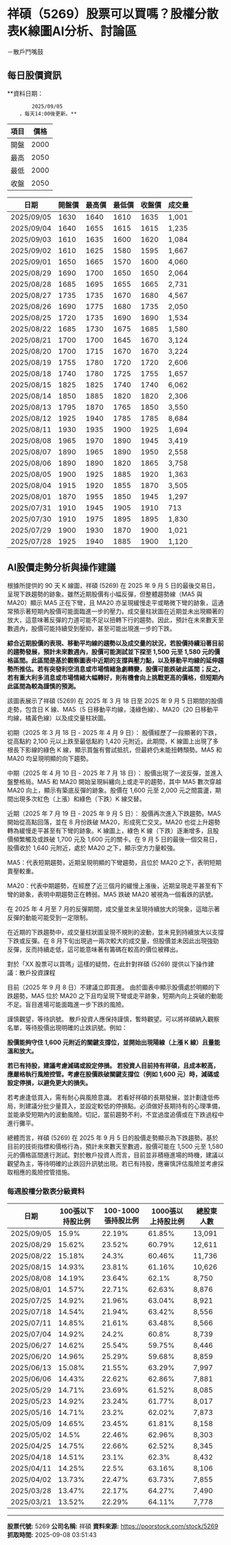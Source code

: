 # 祥碩（5269）股票可以買嗎？股權分散表K線圖AI分析、討論區
－散戶鬥嘴鼓

## 每日股價資訊

**資料日期：
        
            2025/09/05
        ，每天14:00後更新。**

| 項目 | 價格 |
|------|------|
| 開盤 | 2000 |
| 最高 | 2050 |
| 最低 | 2000 |
| 收盤 | 2050 |

| 日期 | 開盤價 | 最高價 | 最低價 | 收盤價 | 成交量 |
|------|--------|--------|--------|--------|--------|
| 2025/09/05 | 1630 | 1640 | 1610 | 1635 | 1,001 |
| 2025/09/04 | 1640 | 1655 | 1615 | 1615 | 1,235 |
| 2025/09/03 | 1610 | 1635 | 1600 | 1620 | 1,084 |
| 2025/09/02 | 1610 | 1625 | 1580 | 1595 | 1,667 |
| 2025/09/01 | 1650 | 1665 | 1570 | 1600 | 4,060 |
| 2025/08/29 | 1690 | 1700 | 1650 | 1650 | 2,064 |
| 2025/08/28 | 1685 | 1695 | 1655 | 1665 | 2,731 |
| 2025/08/27 | 1735 | 1735 | 1670 | 1680 | 4,567 |
| 2025/08/26 | 1690 | 1775 | 1680 | 1735 | 2,050 |
| 2025/08/25 | 1720 | 1735 | 1690 | 1690 | 1,534 |
| 2025/08/22 | 1685 | 1730 | 1675 | 1685 | 1,580 |
| 2025/08/21 | 1700 | 1700 | 1645 | 1670 | 3,124 |
| 2025/08/20 | 1700 | 1715 | 1670 | 1670 | 3,224 |
| 2025/08/19 | 1755 | 1780 | 1720 | 1720 | 2,606 |
| 2025/08/18 | 1740 | 1780 | 1725 | 1755 | 1,657 |
| 2025/08/15 | 1825 | 1825 | 1740 | 1740 | 6,062 |
| 2025/08/14 | 1850 | 1885 | 1820 | 1820 | 2,306 |
| 2025/08/13 | 1795 | 1870 | 1765 | 1850 | 3,550 |
| 2025/08/12 | 1925 | 1940 | 1785 | 1785 | 8,684 |
| 2025/08/11 | 1930 | 1935 | 1900 | 1925 | 1,694 |
| 2025/08/08 | 1965 | 1970 | 1890 | 1945 | 3,419 |
| 2025/08/07 | 1890 | 1965 | 1890 | 1950 | 2,558 |
| 2025/08/06 | 1890 | 1890 | 1820 | 1865 | 3,758 |
| 2025/08/05 | 1900 | 1925 | 1885 | 1920 | 1,363 |
| 2025/08/04 | 1915 | 1920 | 1855 | 1870 | 3,505 |
| 2025/08/01 | 1870 | 1955 | 1850 | 1945 | 1,297 |
| 2025/07/31 | 1910 | 1945 | 1905 | 1910 | 713 |
| 2025/07/30 | 1910 | 1975 | 1895 | 1895 | 1,830 |
| 2025/07/29 | 1900 | 1930 | 1870 | 1900 | 1,021 |
| 2025/07/28 | 1925 | 1940 | 1885 | 1900 | 1,120 |

## AI股價走勢分析與操作建議

根據所提供的 90 天 K 線圖，祥碩 (5269) 在 2025 年 9 月 5 日的最後交易日，呈現下跌趨勢的跡象。雖然近期股價有小幅反彈，但整體趨勢線（MA5 與 MA20）顯示 MA5 正在下彎，且 MA20 亦呈現緩慢走平或略微下彎的跡象，這通常預示著短期內股價可能面臨進一步的壓力。成交量柱狀圖在近期並未出現顯著的放大，這意味著反彈的力道可能不足以扭轉下行的趨勢。因此，預計在未來數天至數週內，股價可能持續受到壓抑，甚至可能出現進一步的下跌。

**綜合近期股價的表現、移動平均線的趨勢以及成交量的狀況，若股價持續沿著目前的趨勢發展，預計未來數週內，股價可能測試並下探至 1,500 元至 1,580 元的價格區間。此區間是基於觀察圖表中近期的支撐與壓力點，以及移動平均線的延伸趨勢所推估。若有突發利空消息或市場情緒急劇轉變，股價可能跌破此區間；反之，若有重大利多消息或市場情緒大幅轉好，則有機會向上挑戰更高的價格，但短期內此區間為較為謹慎的預測。**

該圖表展示了祥碩 (5269) 在 2025 年 3 月 18 日至 2025 年 9 月 5 日期間的股價走勢，包含日 K 線、MA5（5 日移動平均線，淺綠色線）、MA20（20 日移動平均線，橘黃色線）以及成交量柱狀圖。

初期（2025 年 3 月 18 日 - 2025 年 4 月 9 日）： 股價經歷了一段顯著的下跌，從高點約 2,100 元以上跌至最低點約 1,420 元附近。此期間，K 線圖上出現了多根長下影線的綠色 K 線，顯示買盤有嘗試抵抗，但最終仍未能扭轉頹勢。MA5 和 MA20 均呈現明顯的向下趨勢。

中期（2025 年 4 月 10 日 - 2025 年 7 月 18 日）： 股價出現了一波反彈，並進入盤整格局。MA5 和 MA20 開始呈現糾纏向上或走平的趨勢，其中 MA5 數次穿越 MA20 向上，顯示有築底反彈的跡象。股價在 1,600 元至 2,000 元之間震盪，期間出現多次紅色（上漲）和綠色（下跌）K 線交替。

近期（2025 年 7 月 19 日 - 2025 年 9 月 5 日）： 股價再次進入下跌趨勢。MA5 開始從高點回落，並在 8 月份跌破 MA20，形成死亡交叉。MA20 也從上升趨勢轉為緩慢走平甚至有下彎的跡象。K 線圖上，綠色 K 線（下跌）逐漸增多，且股價頻繁觸及或跌破 1,700 元及 1,600 元的關卡。在 9 月 5 日的最後一個交易日，股價收於 1,640 元附近，處於 MA20 之下，顯示空方力量較強。

MA5：代表短期趨勢，近期呈現明顯的下彎趨勢，且位於 MA20 之下，表明短期賣壓較重。

MA20：代表中期趨勢，在經歷了近三個月的緩慢上漲後，近期呈現走平甚至有下彎的跡象，表明中期趨勢正在轉弱。MA5 跌破 MA20 被視為一個看跌的訊號。

在 2025 年 4 月至 7 月的反彈期間，成交量並未呈現持續放大的現象，這暗示著反彈的動能可能受到一定限制。

在近期的下跌趨勢中，成交量柱狀圖呈現不規則的波動，並未見到持續放大以支撐下跌或反彈。在 8 月下旬出現過一兩次較大的成交量，但股價並未因此出現強勁反彈，反而持續走低，這可能意味著有籌碼在較高的價位被釋出。

對於「XX 股票可以買嗎」這樣的疑問，在此針對祥碩 (5269) 提供以下操作建議：散戶投資課程

目前（2025 年 9 月 8 日）不建議立即買進。 由於圖表中顯示股價處於明顯的下跌趨勢，MA5 位於 MA20 之下且均呈現下彎或走平跡象，短期內向上突破的動能不足。盲目進場可能面臨進一步下跌的風險。

謹慎觀望，等待訊號。 散戶投資人應保持謹慎，暫時觀望。可以將祥碩納入觀察名單，等待股價出現明確的止跌訊號。例如：

**股價能夠守住 1,600 元附近的關鍵支撐位，並開始出現陽線（上漲 K 線）且量能溫和放大。**

**若已有持股，建議考慮減碼或設定停損。 若投資人目前持有祥碩，且成本較高，應嚴格執行風險控管。考慮在股價跌破關鍵支撐位（例如 1,600 元）時，減碼或設定停損，以避免更大的損失。**

若考慮逢低買入，需有耐心與風險意識。 若看好祥碩的長期發展，並計劃逢低佈局，則建議分批少量買入，並設定較低的停損點。必須做好長期持有的心理準備，並能承受短期內的波動風險。切記，當前趨勢不利，不宜過度追價或在下跌過程中進行攤平。

總體而言，祥碩 (5269) 在 2025 年 9 月 5 日的股價走勢顯示為下跌趨勢。基於目前的技術指標和價格行為，預計未來數天至數週，股價可能在 1,500 元至 1,580 元的價格區間進行測試。對於散戶投資人而言，目前並非積極進場的時機，建議以觀望為主，等待明確的止跌回升訊號出現。若已有持股，應審慎評估風險並考慮採取相應的風險控管措施。

### 每週股權分散表分級資料

| 日期 | 100張以下持股比例 | 100-1000張持股比例 | 1000張以上持股比例 | 總股東人數 |
|------|-------------------|--------------------|--------------------|----------|
| 2025/09/05 | 15.9% | 22.19% | 61.85% | 13,091 |
| 2025/08/29 | 15.62% | 23.52% | 60.79% | 12,611 |
| 2025/08/22 | 15.18% | 24.3% | 60.46% | 11,736 |
| 2025/08/15 | 14.93% | 23.81% | 61.16% | 10,626 |
| 2025/08/08 | 14.19% | 23.64% | 62.1% | 8,750 |
| 2025/08/01 | 14.57% | 22.71% | 62.63% | 8,876 |
| 2025/07/25 | 14.92% | 21.96% | 63.04% | 8,921 |
| 2025/07/18 | 14.54% | 21.94% | 63.42% | 8,556 |
| 2025/07/11 | 14.85% | 21.61% | 63.48% | 8,566 |
| 2025/07/04 | 14.92% | 24.2% | 60.8% | 8,739 |
| 2025/06/27 | 14.62% | 25.54% | 59.75% | 8,446 |
| 2025/06/20 | 14.96% | 25.29% | 59.68% | 8,859 |
| 2025/06/13 | 15.08% | 21.55% | 63.29% | 7,997 |
| 2025/06/06 | 14.43% | 22.62% | 62.86% | 7,881 |
| 2025/05/29 | 14.71% | 23.69% | 61.52% | 8,085 |
| 2025/05/23 | 14.92% | 23.24% | 61.77% | 8,017 |
| 2025/05/16 | 14.71% | 23.2% | 62.02% | 7,873 |
| 2025/05/09 | 14.65% | 23.45% | 61.81% | 8,158 |
| 2025/05/02 | 14.5% | 22.46% | 62.96% | 8,303 |
| 2025/04/25 | 14.75% | 22.66% | 62.52% | 8,345 |
| 2025/04/18 | 14.51% | 23.1% | 62.3% | 8,432 |
| 2025/04/11 | 14.25% | 22.5% | 63.16% | 8,106 |
| 2025/04/02 | 13.73% | 22.47% | 63.73% | 7,855 |
| 2025/03/28 | 13.47% | 22.17% | 64.27% | 7,490 |
| 2025/03/21 | 13.52% | 22.29% | 64.11% | 7,778 |

---

**股票代號:** 5269
**公司名稱:** 祥碩
**資料來源:** https://poorstock.com/stock/5269
**抓取時間:** 2025-09-08 03:51:43